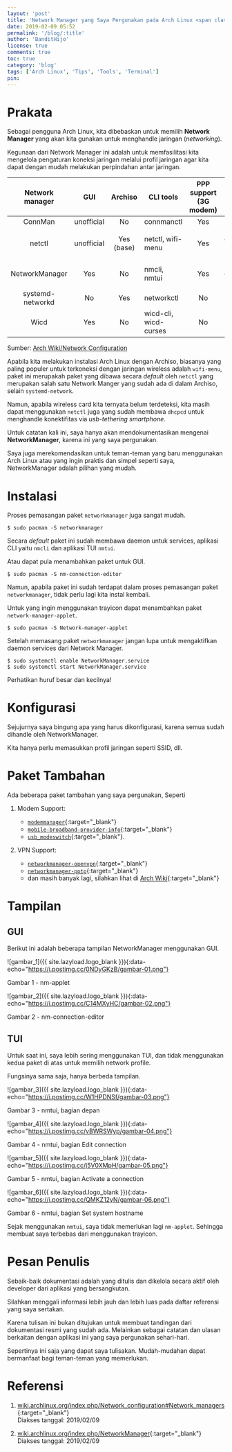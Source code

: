 ```yaml
---
layout: 'post'
title: 'Network Manager yang Saya Pergunakan pada Arch Linux <span class="new">BARU</span>'
date: 2019-02-09 05:52
permalink: '/blog/:title'
author: 'BanditHijo'
license: true
comments: true
toc: true
category: 'blog'
tags: ['Arch Linux', 'Tips', 'Tools', 'Terminal']
pin:
---
```


<!-- BANNER OF THE POST -->
<!-- <img class="post&#45;body&#45;img" src="{{ site.lazyload.logo_blank_banner }}" data&#45;echo="#" alt="banner"> -->

# Prakata

Sebagai pengguna Arch Linux, kita dibebaskan untuk memilih **Network Manager** yang akan kita gunakan untuk menghandle jaringan (*networking*).

Kegunaan dari Network Manager ini adalah untuk memfasilitasi kita mengelola pengaturan koneksi jaringan melalui profil jaringan agar kita dapat dengan mudah melakukan perpindahan antar jaringan.

| Network manager | GUI | Archiso | <center>CLI tools</center> | PPP support (3G modem) | DHCP client | <center>Systemd units</center> |
| :--: | :--: | :--: | :-- | :--: | :--: | :-- |
| ConnMan | unofficial | No | connmanctl | Yes | internal | `connman.service` |
| netctl | unofficial | Yes (base) | netctl, wifi-menu | Yes | dhcpcd, dhclient | `netctl-ifplug@interface.service`, `netctl-auto@interface.service` |
| NetworkManager | Yes | No | nmcli, nmtui | Yes | internal, dhcpcd, dhclient | `NetworkManager.service` |
| systemd-networkd | No | Yes | networkctl | No | internal | `systemd-networkd.service`, `systemd-resolved.service` |
| Wicd | Yes | No | wicd-cli, wicd-curses | No | dhcpcd | `wicd.service` |

<p class="img-caption" style="text-align:left;">Sumber: <a href="https://wiki.archlinux.org/index.php/Network_configuration#Network_managers" target="_blank">Arch Wiki/Network Configuration</a></p>

Apabila kita melakukan instalasi Arch Linux dengan Archiso, biasanya yang paling populer untuk terkoneksi dengan jaringan wireless adalah `wifi-menu`, paket ini merupakah paket yang dibawa secara *default* oleh `netctl` yang merupakan salah satu Network Manger yang sudah ada di dalam Archiso, selain `systemd-network`.

Namun, apabila wireless card kita ternyata belum terdeteksi, kita masih dapat menggunakan `netctl` juga yang sudah membawa `dhcpcd` untuk menghandle konektifitas via *usb-tethering smartphone*.

Untuk catatan kali ini, saya hanya akan mendokumentasikan mengenai **NetworkManager**, karena ini yang saya pergunakan.

Saya juga merekomendasikan untuk teman-teman yang baru menggunakan Arch Linux atau yang ingin praktis dan simpel seperti saya, NetworkManager adalah pilihan yang mudah.

# Instalasi

Proses pemasangan paket `networkmanager` juga sangat mudah.
```
$ sudo pacman -S networkmanager
```
Secara *default* paket ini sudah membawa daemon untuk services, aplikasi CLI yaitu `nmcli` dan aplikasi TUI `nmtui`.

Atau dapat pula menambahkan paket untuk GUI.
```
$ sudo pacman -S nm-connection-editor
```
Namun, apabila paket ini sudah terdapat dalam proses pemasangan paket `networkmanager`, tidak perlu lagi kita instal kembali.

Untuk yang ingin menggunakan trayicon dapat menambahkan paket `network-manager-applet`.
```
$ sudo pacman -S Network-manager-applet
```

Setelah memasang paket `networkmanager` jangan lupa untuk mengaktifkan daemon services dari Network Manager.
```
$ sudo systemctl enable NetworkManager.service
$ sudo systemctl start NetworkManager.service
```
Perhatikan huruf besar dan kecilnya!

# Konfigurasi

Sejujurnya saya bingung apa yang harus dikonfigurasi, karena semua sudah dihandle oleh NetworkManager.

Kita hanya perlu memasukkan profil jaringan seperti SSID, dll.

# Paket Tambahan

Ada beberapa paket tambahan yang saya pergunakan, Seperti

1. Modem Support:
    - [`modemmanager`](https://www.archlinux.org/packages/?name=modemmanager){:target="_blank"}
    - [`mobile-broadband-provider-info`](https://www.archlinux.org/packages/?name=mobile-broadband-provider-info){:target="_blank"}
    - [`usb_modeswitch`](https://www.archlinux.org/packages/?name=usb_modeswitch){:target="_blank"}.

2. VPN Support:
    - [`networkmanager-openvpn`](https://www.archlinux.org/packages/?name=networkmanager-openvpn){:target="_blank"}
    - [`networkmanager-pptp`](https://www.archlinux.org/packages/?name=networkmanager-pptp){:target="_blank"}
    - dan masih banyak lagi, silahkan lihat di [Arch Wiki](https://wiki.archlinux.org/index.php/NetworkManager#VPN_support){:target="_blank"}

# Tampilan

## GUI

Berikut ini adalah beberapa tampilan NetworkManager menggunakan GUI.

![gambar_1]({{ site.lazyload.logo_blank }}){:data-echo="https://i.postimg.cc/0NDyGKzB/gambar-01.png"}
<p class="img-caption">Gambar 1 - nm-applet</p>

![gambar_2]({{ site.lazyload.logo_blank }}){:data-echo="https://i.postimg.cc/C14MXyHC/gambar-02.png"}
<p class="img-caption">Gambar 2 - nm-connection-editor</p>

## TUI

Untuk saat ini, saya lebih sering menggunakan TUI, dan tidak menggunakan kedua paket di atas untuk memilih network profile.

Fungsinya sama saja, hanya berbeda tampilan.

![gambar_3]({{ site.lazyload.logo_blank }}){:data-echo="https://i.postimg.cc/W1HPDNSf/gambar-03.png"}
<p class="img-caption">Gambar 3 - nmtui, bagian depan</p>

![gambar_4]({{ site.lazyload.logo_blank }}){:data-echo="https://i.postimg.cc/vBWRSWyp/gambar-04.png"}
<p class="img-caption">Gambar 4 - nmtui, bagian Edit connection</p>

![gambar_5]({{ site.lazyload.logo_blank }}){:data-echo="https://i.postimg.cc/j5V0XMpH/gambar-05.png"}
<p class="img-caption">Gambar 5 - nmtui, bagian Activate a connection</p>

![gambar_6]({{ site.lazyload.logo_blank }}){:data-echo="https://i.postimg.cc/QMKZ12yN/gambar-06.png"}
<p class="img-caption">Gambar 6 - nmtui, bagian Set system hostname</p>

Sejak menggunakan `nmtui`, saya tidak memerlukan lagi `nm-applet`. Sehingga membuat saya terbebas dari menggunakan trayicon.

# Pesan Penulis

Sebaik-baik dokumentasi adalah yang ditulis dan dikelola secara aktif oleh developer dari aplikasi yang bersangkutan.

Silahkan menggali informasi lebih jauh dan lebih luas pada daftar referensi yang saya sertakan.

Karena tulisan ini bukan ditujukan untuk membuat tandingan dari dokumentasi resmi yang sudah ada. Melainkan sebagai catatan dan ulasan berkaitan dengan aplikasi ini yang saya pergunakan sehari-hari.

Sepertinya ini saja yang dapat saya tulisakan. Mudah-mudahan dapat bermanfaat bagi teman-teman yang memerlukan.


# Referensi

1. [wiki.archlinux.org/index.php/Network_configuration#Network_managers](https://wiki.archlinux.org/index.php/Network_configuration#Network_managers){:target="_blank"}
<br>Diakses tanggal: 2019/02/09

2. [wiki.archlinux.org/index.php/NetworkManager](https://wiki.archlinux.org/index.php/NetworkManager){:target="_blank"}
<br>Diakses tanggal: 2019/02/09
